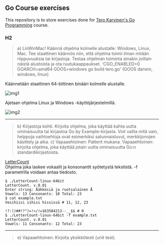 ## Go Course exercises
This repository is to store exercises done for [Tero Karvinen's Go Programming](http://terokarvinen.com/2020/go-programming-course-2020-w22/#laksyt) course.

### H2
>a) LinWinMac! Käännä ohjelma kolmelle alustalle: Windows, Linux, Mac. Tee staattinen käännös niin, että ohjelma toimii ilman mitään riippuvuuksia tai kirjastoja. Testaa ohjelman toiminta ainakin joillain näistä alustoista ja ota ruutukaappaukset. 'CGO_ENABLED=0 GOARCH=amd64 GOOS=windows go build tero.go' (GOOS darwin, windows, linux)

Käännetään staattinen 64-bittinen binääri kolmelle alustalle.

![img1](img/img1)

Ajetaan ohjelma Linux ja Windows -käyttöjärjestelmillä.

![img2](img/img2)

<hr>

>b) Kirjastoja kohti. Kirjoita ohjelma, joka käyttää kahta uutta ominaisuutta tai kirjastoa Go by Example-kirjasta. Voit valita mitä vain, helppoja vaihtoehtoja ovat esimerkiksi satunnaisluvut, merkkijonojen käsittely ja aika.
>c) Vapaaehtoinen: Patterit mukana. Vapaaehtoinen: kirjoita ohjelma, joka käyttää jotain uutta ominaisuutta Go:n standardikirjastoista.

[LetterCount](LetterCount/program.go)<br>
Ohjelma joka laskee vokaalit ja konsonantit syötetystä tekstistä.
-f parametrilla voidaan antaa tiedosto.
~~~~
$ ./LetterCount-linux-64bit 
LetterCount. v.0.01
Enter string: Ääkkösiä ja ruotsalainen Å
Vowels: 13 Consonants: 10 Total: 23
$ cat example.txt 
Vesihiisi sihisi hississä # 11, 12, 23

!?:))##!?")=!¤/!=163584213--__$$ # 0
$ ./LetterCount-linux-64bit -f example.txt 
LetterCount. v.0.01
Vowels: 11 Consonants: 12 Total: 23
~~~~

<hr>

>e) Vapaaehtoinen: Kirjoita yksikkötesti (unit test).
